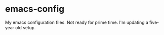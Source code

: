 # emacs-config
My emacs configuration files. Not ready for prime time. I'm updating a five-year old setup.
